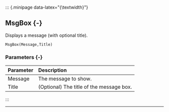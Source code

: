 ::: {.minipage data-latex="{\textwidth}"}
## MsgBox {-}

Displays a message (with optional title).

```{sql}
MsgBox(Message,Title)
```

### Parameters {-}

**Parameter** | **Description**
| :-- | :-- |
Message | The message to show.
Title | (Optional) The title of the message box.
:::

***
